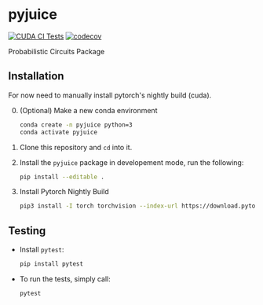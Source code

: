 # pyjuice

[![CUDA CI Tests](https://github.com/Juice-jl/pyjuice/actions/workflows/ci_tests.yml/badge.svg?branch=main)](https://github.com/Juice-jl/pyjuice/actions/workflows/ci_tests.yml)
[![codecov](https://codecov.io/gh/Juice-jl/pyjuice/branch/main/graph/badge.svg?token=XpgPLYa2RQ)](https://codecov.io/gh/Juice-jl/pyjuice)

Probabilistic Circuits Package

## Installation

For now need to manually install pytorch's nightly build (cuda).

0. (Optional) Make a new conda environment

    ```bash
    conda create -n pyjuice python=3
    conda activate pyjuice
    ```

1. Clone this repository and `cd` into it.

2. Install the `pyjuice` package in developement mode, run the following:

    ```bash
    pip install --editable .
    ```

3. Install Pytorch Nightly Build

    ```bash
    pip3 install -I torch torchvision --index-url https://download.pytorch.org/whl/nightly/cu118
    ```

## Testing

- Install `pytest`:

    ```bash
    pip install pytest
    ```

- To run the tests, simply call:

    ```bash
    pytest
    ```
